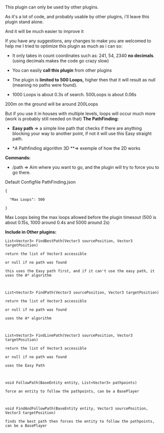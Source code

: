 This plugin can only be used by other plugins.

As it's a lot of code, and probably usable by other plugins, i'll leave this plugin stand alone.

And it will be much easier to improve it

If you have any suggestions, any changes to make you are welcomed to help me 
I tried to optimize this plugin as much as i can so:

- It only takes in count coordinates such as: 241, 54, 2340
**no decimals**. (using decimals makes the code go crazy slow)

- You can easily **call this plugin** from other plugins

- The plugin is **limited to 500 Loops,** higher then that it will result as null (meaning no paths were found).

- 1000 Loops is about 0.3s of search. 500Loops is about 0.06s

200m on the ground will be around 200Loops

But if you use it in houses with multiple levels, loops will occur much more (work is probably still needed on that)
**The PathFinding:**

- **Easy path** => a simple line path that checks if there are anything blocking your way to another point, if not it will use this Easy straight path.

- **A* Pathfinding algorithm 3D **=> exemple of how the 2D works

**Commands:**
- /path => Aim where you want to go, and the plugin will try to force you to go there.

Default Configfile PathFinding.json

````
{

  "Max Loops": 500

}
````

Max Loops being the max loops allowed before the plugin timesout (500 is about 0.15s, 1000 around 0.4s and 5000 around 2s)

**Include in Other plugins:**

````
List<Vector3> FindBestPath(Vector3 sourcePosition, Vector3 targetPosition)

return the list of Vector3 accessible

or null if no path was found

this uses the Easy path first, and if it can't use the easy path, it uses the A* algorithm

 
````


````
List<Vector3> FindPath(Vector3 sourcePosition, Vector3 targetPosition)

return the list of Vector3 accessible

or null if no path was found

uses the A* algorithm

 
````


````
List<Vector3> FindLinePath(Vector3 sourcePosition, Vector3 targetPosition)

return the list of Vector3 accessible

or null if no path was found

uses the Easy Path

 
````


````
void FollowPath(BaseEntity entity, List<Vector3> pathpoints)

force an entity to follow the pathpoints, can be a BasePlayer

 
````


````
void FindAndFollowPath(BaseEntity entity, Vector3 sourcePosition, Vector3 targetPosition)

finds the best path then forces the entity to follow the pathpoints, can be a BasePlayer

 
````